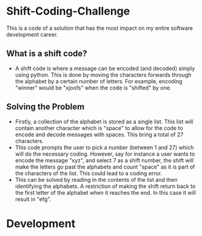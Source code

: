# Shift-Coding-Challenge
This is a code of a solution that has the most impact on my entire software development career.

## What is a shift code?
* A shift code is where a message can be encoded (and decoded) simply using python. This is done by moving the characters forwards through the alphabet by a certain number of letters. For example, encoding "winner" would be "xjoofs" when the code is "shifted" by one.

## Solving the Problem
* Firstly, a collection of the alphabet is stored as a single list. This list will contain another character which is "space" to allow for the code to encode and decode messages with spaces. This bring a total of 27 characters.
* This code prompts the user to pick a number (between 1 and 27) which will do the necessary coding. However, say for instance a user wants to encode the message "xyz", and select 7 as a shift number, the shift will make the letters go past the alphabets and count "space" as it is part of the characters of the list. This could lead to a coding error.
* This can be solved by reading in the contents of the list and then identifying the alphabets. A restriction of making the shift return back to the first letter of the alphabet when it reaches the end. In this case it will result in "efg".

# Development



